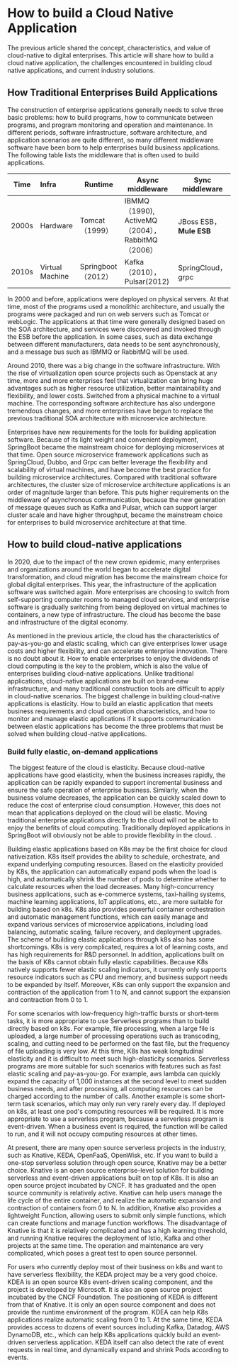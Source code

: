 # How to build a Cloud Native Application

The previous article shared the concept, characteristics, and value of cloud-native to digital enterprises. This article will share how to build a cloud native application, the challenges encountered in building cloud native applications, and current industry solutions.

## How Traditional Enterprises Build Applications

The construction of enterprise applications generally needs to solve three basic problems: how to build programs, how to communicate between programs, and program monitoring and operation and maintenance. In different periods, software infrastructure, software architecture, and application scenarios are quite different, so many different middleware software have been born to help enterprises build business applications. The following table lists the middleware that is often used to build applications.

| Time | Infra | Runtime | Async middleware | Sync middleware |
| ------ | :----- | ---- | ---- | ------ |
| 2000s  | Hardware | Tomcat（1999） | IBMMQ（1990), ActiveMQ （2004），RabbitMQ（2006） | JBoss ESB，**Mule ESB** |
| 2010s | Virtual Machine | Springboot（2012） | Kafka（2010），Pulsar(2012) | SpringCloud，grpc |

In 2000 and before, applications were deployed on physical servers. At that time, most of the programs used a monolithic architecture, and usually the programs were packaged and run on web servers such as Tomcat or webLogic. The applications at that time were generally designed based on the SOA architecture, and services were discovered and invoked through the ESB before the application. In some cases, such as data exchange between different manufacturers, data needs to be sent asynchronously, and a message bus such as IBMMQ or RabbitMQ will be used.

Around 2010, there was a big change in the software infrastructure. With the rise of virtualization open source projects such as Openstack at any time, more and more enterprises feel that virtualization can bring huge advantages such as higher resource utilization, better maintainability and flexibility, and lower costs. Switched from a physical machine to a virtual machine. The corresponding software architecture has also undergone tremendous changes, and more enterprises have begun to replace the previous traditional SOA architecture with microservice architecture.

Enterprises have new requirements for the tools for building application software. Because of its light weight and convenient deployment, SpringBoot became the mainstream choice for deploying microservices at that time. Open source microservice framework applications such as SpringCloud, Dubbo, and Grpc can better leverage the flexibility and scalability of virtual machines, and have become the best practice for building microservice architectures. Compared with traditional software architectures, the cluster size of microservice architecture applications is an order of magnitude larger than before. This puts higher requirements on the middleware of asynchronous communication, because the new generation of message queues such as Kafka and Pulsar, which can support larger cluster scale and have higher throughput, became the mainstream choice for enterprises to build microservice architecture at that time.

## How to build cloud-native applications

In 2020, due to the impact of the new crown epidemic, many enterprises and organizations around the world began to accelerate digital transformation, and cloud migration has become the mainstream choice for global digital enterprises. This year, the infrastructure of the application software was switched again. More enterprises are choosing to switch from self-supporting computer rooms to managed cloud services, and enterprise software is gradually switching from being deployed on virtual machines to containers, a new type of infrastructure. The cloud has become the base and infrastructure of the digital economy.

As mentioned in the previous article, the cloud has the characteristics of pay-as-you-go and elastic scaling, which can give enterprises lower usage costs and higher flexibility, and can accelerate enterprise innovation. There is no doubt about it. How to enable enterprises to enjoy the dividends of cloud computing is the key to the problem, which is also the value of enterprises building cloud-native applications. Unlike traditional applications, cloud-native applications are built on brand-new infrastructure, and many traditional construction tools are difficult to apply in cloud-native scenarios. The biggest challenge in building cloud-native applications is elasticity. How to build an elastic application that meets business requirements and cloud operation characteristics, and how to monitor and manage elastic applications if it supports communication between elastic applications has become the three problems that must be solved when building cloud-native applications.

### Build fully elastic, on-demand applications

​    The biggest feature of the cloud is elasticity. Because cloud-native applications have good elasticity, when the business increases rapidly, the application can be rapidly expanded to support incremental business and ensure the safe operation of enterprise business. Similarly, when the business volume decreases, the application can be quickly scaled down to reduce the cost of enterprise cloud consumption. However, this does not mean that applications deployed on the cloud will be elastic. Moving traditional enterprise applications directly to the cloud will not be able to enjoy the benefits of cloud computing. Traditionally deployed applications in SpringBoot will obviously not be able to provide flexibility in the cloud. .

  Building elastic applications based on K8s may be the first choice for cloud nativeization. K8s itself provides the ability to schedule, orchestrate, and expand underlying computing resources. Based on the elasticity provided by K8s, the application can automatically expand pods when the load is high, and automatically shrink the number of pods to determine whether to calculate resources when the load decreases. Many high-concurrency business applications, such as e-commerce systems, taxi-hailing systems, machine learning applications, IoT applications, etc., are more suitable for building based on k8s. K8s also provides powerful container orchestration and automatic management functions, which can easily manage and expand various services of microservice applications, including load balancing, automatic scaling, failure recovery, and deployment upgrades. The scheme of building elastic applications through k8s also has some shortcomings. K8s is very complicated, requires a lot of learning costs, and has high requirements for R&D personnel. In addition, applications built on the basis of K8s cannot obtain fully elastic capabilities. Because K8s natively supports fewer elastic scaling indicators, it currently only supports resource indicators such as CPU and memory, and business support needs to be expanded by itself. Moreover, K8s can only support the expansion and contraction of the application from 1 to N, and cannot support the expansion and contraction from 0 to 1.

For some scenarios with low-frequency high-traffic bursts or short-term tasks, it is more appropriate to use Serverless programs than to build directly based on k8s. For example, file processing, when a large file is uploaded, a large number of processing operations such as transcoding, scaling, and cutting need to be performed on the fast file, but the frequency of file uploading is very low. At this time, K8s has weak longitudinal elasticity and it is difficult to meet such high-elasticity scenarios. Serverless programs are more suitable for such scenarios with features such as fast elastic scaling and pay-as-you-go. For example, aws lambda can quickly expand the capacity of 1,000 instances at the second level to meet sudden business needs, and after processing, all computing resources can be charged according to the number of calls. Another example is some short-term task scenarios, which may only run very rarely every day. If deployed on k8s, at least one pod's computing resources will be required. It is more appropriate to use a serverless program, because a serverless program is event-driven. When a business event is required, the function will be called to run, and it will not occupy computing resources at other times.

At present, there are many open source serverless projects in the industry, such as Knative, KEDA, OpenFaaS, OpenWisk, etc. If you want to build a one-stop serverless solution through open source, Knative may be a better choice. Knative is an open source enterprise-level solution for building serverless and event-driven applications built on top of K8s. It is also an open source project incubated by CNCF. It has graduated and the open source community is relatively active. Knative can help users manage the life cycle of the entire container, and realize the automatic expansion and contraction of containers from 0 to N. In addition, Knative also provides a lightweight Function, allowing users to submit only simple functions, which can create functions and manage function workflows. The disadvantage of Knative is that it is relatively complicated and has a high learning threshold, and running Knative requires the deployment of Istio, Kafka and other projects at the same time. The operation and maintenance are very complicated, which poses a great test to open source personnel.

 For users who currently deploy most of their business on k8s and want to have serverless flexibility, the KEDA project may be a very good choice. KDEA is an open source K8s event-driven scaling component, and the project is developed by Microsoft. It is also an open source project incubated by the CNCF Foundation. The positioning of KEDA is different from that of Knative. It is only an open source component and does not provide the runtime environment of the program. KDEA can help K8s applications realize automatic scaling from 0 to 1. At the same time, KEDA provides access to dozens of event sources including Kafka, Datadog, AWS DynamoDB, etc., which can help K8s applications quickly build an event-driven serverless application. KEDA itself can also detect the rate of event requests in real time, and dynamically expand and shrink Pods according to events.